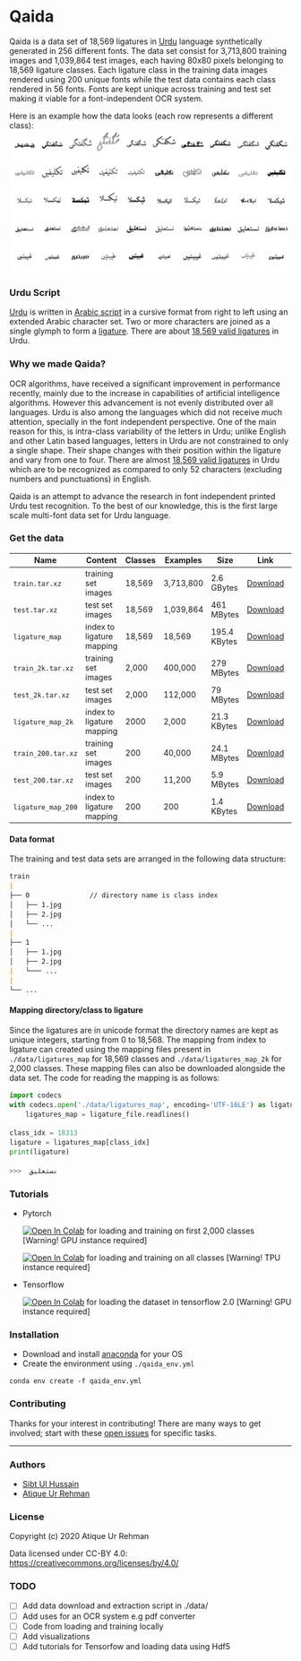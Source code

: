 # Qaida
Qaida is a data set of 18,569 ligatures in [Urdu](https://en.wikipedia.org/wiki/Urdu) language synthetically 
generated in 256 different fonts. The data set consist for 3,713,800 training images and 1,039,864 test images, each having 80x80 pixels belonging to 18,569 ligature classes. Each ligature class in the training data images rendered using 200 unique fonts while the test 
data contains each class rendered in 56 fonts. Fonts are kept unique across training and test set making it viable for
 a font-independent OCR system.
 
Here is an example how the data looks (each row represents a different class):
![](doc/img/qaida_sprite.png)

###  Urdu Script
[Urdu](https://en.wikipedia.org/wiki/Urdu) is written in [Arabic script](https://en.wikipedia.org/wiki/Arabic_script) in a cursive format from right to left using an extended Arabic character set. Two or more characters are joined as a single glymph to form a [ligature](https://en.wikipedia.org/wiki/Orthographic_ligature). There are about [18,569 valid ligatures](http://www.cle.org.pk/software/ling_resources/UrduLigatures.htm) in Urdu. 

### Why we made Qaida?
OCR algorithms, have received a significant improvement in performance recently, mainly due to the increase
in capabilities of artificial intelligence algorithms. However this advancement is not evenly distributed over all 
languages. Urdu is also among the languages which did not receive much attention, specially in the font independent 
perspective.
One of the main reason for this, is intra-class variability of the letters in Urdu; unlike English and other Latin based 
languages, letters in Urdu are not constrained to only a single shape. Their shape changes with their position within
the ligature and vary from one to four. There are almost [18,569 valid 
ligatures](http://www.cle.org.pk/software/ling_resources/UrduLigatures.htm) in Urdu which are to be recognized as 
compared to only 52 characters (excluding numbers and punctuations) in English.

Qaida is an attempt to advance the research in font independent printed Urdu test recognition. To the best of our knowledge, this is the first large scale multi-font data set for Urdu language. 

### Get the data
| Name  | Content | Classes | Examples | Size | Link | MD5 Checksum|
| --- | --- |--- | --- | --- |--- |--- |
| `train.tar.xz`        | training set images   |18,569  | 3,713,800   |2.6 GBytes      | [Download](https://drive.google.com/file/d/1ihemYqrIDklByJIxk1tKyxg3cISYQIYQ/view?usp=sharing)|`90ffe6411c5147ecc89764909cc6395a`|
| `test.tar.xz`         | test set images       |18,569  | 1,039,864   |461 MBytes      | [Download](https://drive.google.com/file/d/1EvM5SqDruOn1RBHf7vFk2ITS3sze90og/view?usp=sharing)|`847a146ecd9fc2db6e62a38eea475db6`|
| `ligature_map`        | index to ligature mapping|18,569  | 18,569     | 195.4 KBytes      | [Download](https://drive.google.com/file/d/15DeuaZncztB837WidRKuIuRWrzM981IF/view?usp=sharing)|`0c1b2e60b1c751d1a14c5eb90fec745e`|
| `train_2k.tar.xz`     | training set images   |2,000   | 400,000    |279 MBytes      | [Download](https://drive.google.com/file/d/1oQk6Hs13JL5OkW2EpS0-zSUAVX7SORzp/view?usp=sharing)|`847a146ecd9fc2db6e62a38eea475db6`|
| `test_2k.tar.xz`     | test set images       |2,000   | 112,000    | 79 MBytes      | [Download](https://drive.google.com/file/d/196rEKpsLlNOWCoTQv3TVjTnq8nP0FPXr/view?usp=sharing)|`847a146ecd9fc2db6e62a38eea475db6`|
| `ligature_map_2k`        | index to ligature mapping|2000  | 2,000     | 21.3 KBytes      | [Download](https://drive.google.com/file/d/1ZHF2AY_DdDfOr2MKnZAsr_mwk61IYG-E/view?usp=sharing)|`37bbd4e44ae486dbb5d7e98801811ae4`|
| `train_200.tar.xz`     | training set images   |200   | 40,000    |24.1 MBytes      | [Download](https://drive.google.com/file/d/1Rl5COEQFn0-xN6_LJeSLvyyS9XUMi5Kj/view?usp=sharing)|`a42b6a78a2f73d826b7b8ccbdaf5a60b`|
| `test_200.tar.xz`     | test set images       |200   | 11,200    | 5.9 MBytes      | [Download](https://drive.google.com/file/d/1RX_462Ecq8Mj2srmdEh2l5-w0hrU7T_o/view?usp=sharing)|`bc0aa5b0307d5a6e122acc2767d25c04`|
| `ligature_map_200`        | index to ligature mapping|200  | 200     | 1.4 KBytes      | [Download](https://drive.google.com/file/d/1n2Gcv1MUHcxYg0Y2nAIdNh3U7XoSKu8Z/view?usp=sharing)|`d8c38d3398b97549204d5d2c9a8b13ce`|


#### Data format
The training and test data sets are arranged in the following data structure:

```markdown
train
|
├── 0               // directory name is class index
│   ├── 1.jpg
│   ├── 2.jpg
│   └── ...
|
├── 1               
│   ├── 1.jpg
│   ├── 2.jpg
|   └─── ...
|
└── ...

```

#### Mapping directory/class to ligature 
Since the ligatures are in unicode format the directory names are kept as unique integers, starting from 0 to 18,568.
The mapping from index to ligature can created using the mapping files present in `./data/ligatures_map` for 18,569 classes
 and `./data/ligatures_map_2k` for 2,000 classes. These mapping files can also be downloaded alongside the data set. 
 The code for reading the mapping is as follows:
 
```python
import codecs
with codecs.open('./data/ligatures_map', encoding='UTF-16LE') as ligature_file:
    ligatures_map = ligature_file.readlines()

class_idx = 18313
ligature = ligatures_map[class_idx]
print(ligature)

>>>  نستعلیق
``` 

### Tutorials
- Pytorch

    [![Open In Colab](https://colab.research.google.com/assets/colab-badge.svg)](https://colab.research.google.com/drive/1na46Dw-iZFWTTx9FNKr9eiNhej9TNjRE) for loading and training on first 2,000 classes [Warning! GPU instance required]
    
    
    [![Open In Colab](https://colab.research.google.com/assets/colab-badge.svg)](https://colab.research.google.com/drive/1OEaZZ13bzB54eaFaw9yvQthuFrDAwa8u) for loading and training on all classes [Warning! TPU instance required]
 
 - Tensorflow
 
    [![Open In Colab](https://colab.research.google.com/assets/colab-badge.svg)](https://colab.research.google.com/drive/140f7rKrcgaT3ga-Zg2BXdCgXj2v2AV2p) for loading the dataset in tensorflow 2.0 [Warning! GPU instance required]
 

### Installation
- Download  and install [anaconda](https://www.anaconda.com/distribution/) for your OS
- Create the environment using `./qaida_env.yml`
```
conda env create -f qaida_env.yml
```


### Contributing
 Thanks for your interest in contributing! There are many ways to get involved; start with these [open issues](https://github.com/AtiqueUrRehman/qaida/issues) for specific tasks.

---
### Authors
- [Sibt Ul Hussain](https://www.linkedin.com/in/sibtulhussain/) 
- [Atique Ur Rehman](https://www.linkedin.com/in/atiqueurrehman/)

### License

Copyright (c) 2020 Atique Ur Rehman

Data licensed under CC-BY 4.0: https://creativecommons.org/licenses/by/4.0/

### TODO
- [ ] Add data download and extraction script in ./data/
- [ ] Add uses for an OCR system e.g pdf converter
- [ ] Code from loading and training locally
- [ ] Add visualizations
- [ ] Add tutorials for Tensorfow and loading data using Hdf5
